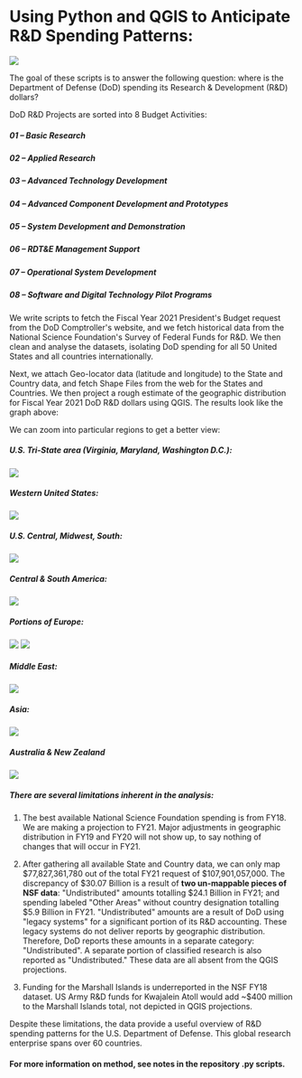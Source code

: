 # Using Python and QGIS to Anticipate R&D Spending Patterns:
![](https://github.com/cmkeys/DOD-research-and-development-FY-21-cmkeys/blob/master/World.png)

The goal of these scripts is to answer the following question: where is the Department of Defense (DoD) spending 
its Research & Development (R&D) dollars? 

DoD R&D Projects are sorted into 8 Budget Activities:
##### 01 – Basic Research
##### 02 – Applied Research
##### 03 – Advanced Technology Development
##### 04 – Advanced Component Development and Prototypes
##### 05 – System Development and Demonstration
##### 06 – RDT&E Management Support
##### 07 – Operational System Development
##### 08 – Software and Digital Technology Pilot Programs

We write scripts to fetch the Fiscal Year 2021 President's Budget request from the DoD Comptroller's website, 
and we fetch historical data from the National Science Foundation's Survey of Federal Funds for R&D. We then
clean and analyse the datasets, isolating DoD spending for all 50 United States and all countries internationally.

Next, we attach Geo-locator data (latitude and longitude) to the State and Country data, and fetch Shape Files 
from the web for the States and Countries. We then project a rough estimate of the geographic distribution 
for Fiscal Year 2021 DoD R&D dollars using QGIS. The results look like the graph above:

We can zoom into particular regions to get a better view:

##### U.S. Tri-State area (Virginia, Maryland, Washington D.C.):
![](https://github.com/cmkeys/DOD-research-and-development-FY-21-cmkeys/blob/master/Tri-State%20Estimate%20FY21%20DoD%20R%26D.png)

##### Western United States:
![](https://github.com/cmkeys/DOD-research-and-development-FY-21-cmkeys/blob/master/West_US.png)

##### U.S. Central, Midwest, South:
![](https://github.com/cmkeys/DOD-research-and-development-FY-21-cmkeys/blob/master/Plains_Midwest_TX_LA.png)

##### Central & South America:
![](https://github.com/cmkeys/DOD-research-and-development-FY-21-cmkeys/blob/master/Central%20%26%20South%20America.png)

##### Portions of Europe:
![](https://github.com/cmkeys/DOD-research-and-development-FY-21-cmkeys/blob/master/UK_NE_BL_LX.png)
![](https://github.com/cmkeys/DOD-research-and-development-FY-21-cmkeys/blob/master/E.Europe_Greece_Turkey.png)

##### Middle East:
![](https://github.com/cmkeys/DOD-research-and-development-FY-21-cmkeys/blob/master/Middle%20East%20Estimate_DoD%20FY21%20R%26D%20Spending.png)

##### Asia:
![](https://github.com/cmkeys/DOD-research-and-development-FY-21-cmkeys/blob/master/Asia_estimate.png)

##### Australia & New Zealand
![](https://github.com/cmkeys/DOD-research-and-development-FY-21-cmkeys/blob/master/AUS_NZ_.png)

##### There are several limitations inherent in the analysis:

1) The best available National Science Foundation spending is from FY18. We are making a projection to FY21. Major adjustments in geographic distribution in FY19 and FY20 will not show up, to say nothing of changes that will occur in FY21.

2) After gathering all available State and Country data, we can only map $77,827,361,780 out of the total FY21 request of $107,901,057,000. The discrepancy of $30.07 Billion is a result of **two un-mappable pieces of NSF data**: "Undistributed" amounts totalling $24.1 Billion in FY21; and spending labeled "Other Areas" without country designation totalling $5.9 Billion in FY21. "Undistributed" amounts are a result of DoD using "legacy systems" for a significant portion of its R&D accounting. These legacy systems do not deliver reports by geographic distribution. Therefore, DoD reports these amounts in a separate category: "Undistributed". A separate portion of classified research is also reported as "Undistributed." These data are all absent from the QGIS projections.

5) Funding for the Marshall Islands is underreported in the NSF FY18 dataset. US Army R&D funds for Kwajalein Atoll would add ~$400 million to the Marshall Islands total, not depicted in QGIS projections.

Despite these limitations, the data provide a useful overview of R&D spending patterns for the U.S. Department of Defense. This global research enterprise spans over 60 countries.

#### For more information on method, see notes in the repository .py scripts. 
